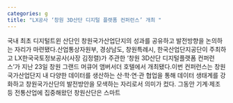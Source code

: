 ```yaml
---
categories: g
title: "LX공사 ‘창원 3D산단 디지털 플랫폼 컨퍼런스’ 개최 "
---
```

국내 최초 디지털트윈 산단인 창원국가산업단지의 성과를 공유하고 발전방향을 논의하는 자리가 마련됐다.산업통상자원부, 경상남도, 창원특례시, 한국산업단지공단이 주최하고 LX한국국토정보공사(사장 김정렬)가 주관한 ‘창원 3D산단 디지털플랫폼 컨퍼런스’가 지난 23일 창원 그랜드 머큐어 앰버서더 호텔에서 개최됐다.이번 컨퍼런스는 창원국가산업단지 내 다양한 데이터를 생산하는 산·학·연·관 협업을 통해 데이터 생태계를 강화하고 창원국가산단의 발전방안을 모색하는 자리로서 의미가 컸다. 그동안 기계·제조 등 전통산업에 집중해왔던 창원산단은 스마트